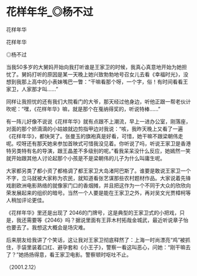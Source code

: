 # 花样年华_◎杨不过

花样年华

花样年华

◎杨不过

当我50多岁的大舅妈开始向我打听谁是王家卫的时候，我真心真意地开始为她担忧了。舅妈打听的原因是某一天晚上她兴致勃勃地号召女儿去看《幸福时光》，没想到我那上高中的小表妹嘴巴一瞥：“干嘛看那个呀，一个字，俗！有时间看看王家卫，人家那才叫……”

同样让我担忧的还有我们大院看门的大爷，那天经过他身边，听他正跟一帮老伙计吹呢：“嘿，《花样年华》嘛，就是那个在戛纳得奖的，听说特棒……”

有一阵儿好像不说说《花样年华》就有点跟不上潮流，早上一进办公室，刚落座，对面的那个娇滴滴的小姑娘就边剪指甲边对我说：“咳，我昨天晚上又看了一遍《花样年华》，都快哭了。张曼玉的旗袍真是好看，可惜，她干嘛不跟梁朝伟走呢。哎呀还有那天她来参加首映式可惜我没见着。你听说了吗，听说王家卫是香港特另类特有名的导演，跟王晶差不多级别的呢。”看我呆呆没什么反应，她嫣然一笑就开始跟其他人讨论起那个小孩是不是梁朝伟的儿子为什么叫庸生呢。

大家都另类了都小资了都格调了都王家卫大岛渚阿巴斯了。谁要是敢说王家卫一个不字，立马就被大家称为农民，就知道看张艺谋那些农村题材作品。大家说着先锋戏剧欧洲电影熟络的就像家门口的香烟摊，并且把这作为一个不同于大众的欣欣向荣发展起来的组织的暗号。当然一个人要是能在王家卫之外，再对吴文光贾樟柯等人稍加评论更佳。

《花样年华》里还是出现了 2046的门牌号，这是典型的王家卫式的小把戏，只是，我还需要等《2046》吗？据说里面有王菲木村拓哉金城武，最近听说章子怡也要去了。我想这大概会是场灾难。

后来朋友给我讲了个笑话，这让我对王家卫彻底释然了：上海一时尚漂亮“鸡”被抓住，手袋里装着口红、避孕套和《小王子》，警察一看这叫恶心，问她：“刚干嘛去了？”她扬扬得意，看王家卫电影。警察顿时呕吐不止。

（2001.2.12）
